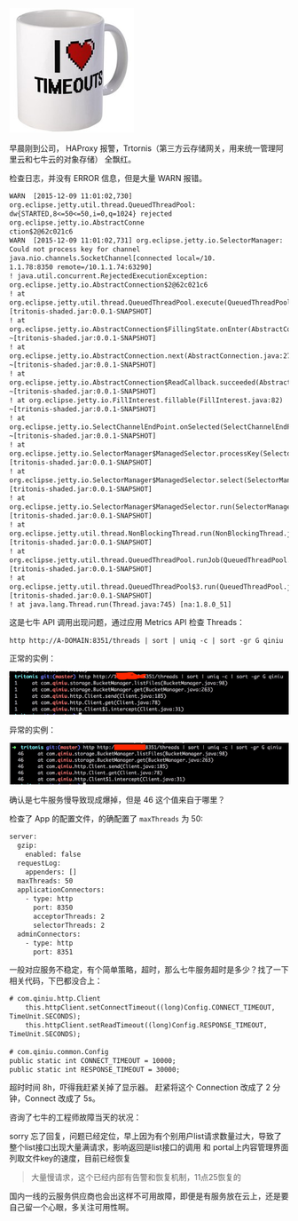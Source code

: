 

![i_love_timeouts_digital_design_mugs.jpg](/images/upload_dropbox/201602/i_love_timeouts_digital_design_mugs.jpg)

早晨刚到公司， HAProxy 报警，Trtornis（第三方云存储网关，用来统一管理阿里云和七牛云的对象存储） 全飘红。

<!-- more -->

检查日志，并没有 ERROR 信息，但是大量 WARN 报错。

```
WARN  [2015-12-09 11:01:02,730] org.eclipse.jetty.util.thread.QueuedThreadPool: dw{STARTED,8<=50<=50,i=0,q=1024} rejected org.eclipse.jetty.io.AbstractConne
ction$2@62c021c6
WARN  [2015-12-09 11:01:02,731] org.eclipse.jetty.io.SelectorManager: Could not process key for channel java.nio.channels.SocketChannel[connected local=/10.
1.1.78:8350 remote=/10.1.1.74:63290]
! java.util.concurrent.RejectedExecutionException: org.eclipse.jetty.io.AbstractConnection$2@62c021c6
! at org.eclipse.jetty.util.thread.QueuedThreadPool.execute(QueuedThreadPool.java:362) [tritonis-shaded.jar:0.0.1-SNAPSHOT]
! at org.eclipse.jetty.io.AbstractConnection$FillingState.onEnter(AbstractConnection.java:379) ~[tritonis-shaded.jar:0.0.1-SNAPSHOT]
! at org.eclipse.jetty.io.AbstractConnection.next(AbstractConnection.java:273) ~[tritonis-shaded.jar:0.0.1-SNAPSHOT]
! at org.eclipse.jetty.io.AbstractConnection$ReadCallback.succeeded(AbstractConnection.java:563) ~[tritonis-shaded.jar:0.0.1-SNAPSHOT]
! at org.eclipse.jetty.io.FillInterest.fillable(FillInterest.java:82) ~[tritonis-shaded.jar:0.0.1-SNAPSHOT]
! at org.eclipse.jetty.io.SelectChannelEndPoint.onSelected(SelectChannelEndPoint.java:109) ~[tritonis-shaded.jar:0.0.1-SNAPSHOT]
! at org.eclipse.jetty.io.SelectorManager$ManagedSelector.processKey(SelectorManager.java:636) [tritonis-shaded.jar:0.0.1-SNAPSHOT]
! at org.eclipse.jetty.io.SelectorManager$ManagedSelector.select(SelectorManager.java:607) [tritonis-shaded.jar:0.0.1-SNAPSHOT]
! at org.eclipse.jetty.io.SelectorManager$ManagedSelector.run(SelectorManager.java:545) [tritonis-shaded.jar:0.0.1-SNAPSHOT]
! at org.eclipse.jetty.util.thread.NonBlockingThread.run(NonBlockingThread.java:52) [tritonis-shaded.jar:0.0.1-SNAPSHOT]
! at org.eclipse.jetty.util.thread.QueuedThreadPool.runJob(QueuedThreadPool.java:635) [tritonis-shaded.jar:0.0.1-SNAPSHOT]
! at org.eclipse.jetty.util.thread.QueuedThreadPool$3.run(QueuedThreadPool.java:555) [tritonis-shaded.jar:0.0.1-SNAPSHOT]
! at java.lang.Thread.run(Thread.java:745) [na:1.8.0_51]
```

这是七牛 API 调用出现问题，通过应用 Metrics API 检查 Threads：

`http http://A-DOMAIN:8351/threads | sort | uniq -c | sort -gr G qiniu`

正常的实例：

![image2015-12-9_1.png](/images/upload_dropbox/201602/image2015-12-9_1.png)

异常的实例：

![image2015-12-9_2.png](/images/upload_dropbox/201602/image2015-12-9_2.png)

确认是七牛服务慢导致现成爆掉，但是 46 这个值来自于哪里？

检查了 App 的配置文件，的确配置了 `maxThreads` 为 50:

```
server:
  gzip:
    enabled: false
  requestLog:
    appenders: []
  maxThreads: 50
  applicationConnectors:
    - type: http
      port: 8350
      acceptorThreads: 2
      selectorThreads: 2
  adminConnectors:
    - type: http
      port: 8351
```

一般对应服务不稳定，有个简单策略，超时，那么七牛服务超时是多少？找了一下相关代码，下巴都没合上：

```
# com.qiniu.http.Client
    this.httpClient.setConnectTimeout((long)Config.CONNECT_TIMEOUT, TimeUnit.SECONDS);
    this.httpClient.setReadTimeout((long)Config.RESPONSE_TIMEOUT, TimeUnit.SECONDS);

# com.qiniu.common.Config
public static int CONNECT_TIMEOUT = 10000;
public static int RESPONSE_TIMEOUT = 30000;
```

超时时间 8h，吓得我赶紧关掉了显示器。
赶紧将这个 Connection 改成了 2 分钟，Connect 改成了 5s。 

咨询了七牛的工程师故障当天的状况：

>   
sorry 忘了回复，问题已经定位，早上因为有个别用户list请求数量过大，导致了整个list接口出现大量满请求，影响返回是list接口的调用 和 portal上内容管理界面列取文件key的速度，目前已经恢复

>   大量慢请求，这个已经内部有告警和恢复机制，11点25恢复的

国内一线的云服务供应商也会出这样不可用故障，即便是有服务放在云上，还是要自己留一个心眼，多关注可用性啊。

